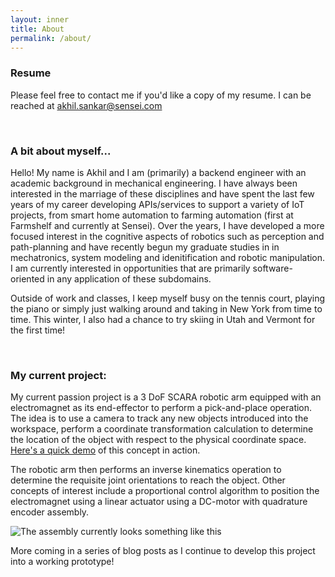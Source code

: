 ```yaml
---
layout: inner
title: About
permalink: /about/
---
```


### Resume

Please feel free to contact me if you'd like a copy of my resume. I can be reached at akhil.sankar@sensei.com

&nbsp;
### A bit about myself...

Hello! My name is Akhil and I am (primarily) a backend engineer with an academic background in mechanical engineering. I have always been interested in the marriage of these disciplines and have spent the last few years of my career developing APIs/services to support a variety of IoT projects, from smart home automation to farming automation (first at Farmshelf and currently at Sensei). Over the years, I have developed a more focused interest in the cognitive aspects of robotics such as perception and path-planning and have recently begun my graduate studies in in mechatronics, system modeling and idenitification and robotic manipulation. I am currently interested in opportunities that are primarily software-oriented in any application of these subdomains.

Outside of work and classes, I keep myself busy on the tennis court, playing the piano or simply just walking around and taking in New York from time to time. This winter, I also had a chance to try skiing in Utah and Vermont for the first time!

&nbsp;
### My current project:

My current passion project is a 3 DoF SCARA robotic arm equipped with an electromagnet as its end-effector to perform a pick-and-place operation. The idea is to use a camera to track any new objects introduced into the workspace, perform a coordinate transformation calculation to determine the location of the object with respect to the physical coordinate space. [Here's a quick demo](https://www.youtube.com/watch?v=rHNCS8GCMkQ&feature=youtu.be) of this concept in action.


The robotic arm then performs an inverse kinematics operation to determine the requisite joint orientations to reach the object. Other concepts of interest include a proportional control algorithm to position the electromagnet using a linear actuator using a DC-motor with quadrature encoder assembly.

![The assembly currently looks something like this](../img/manipulator_current_state.png)

More coming in a series of blog posts as I continue to develop this project into a working prototype!

